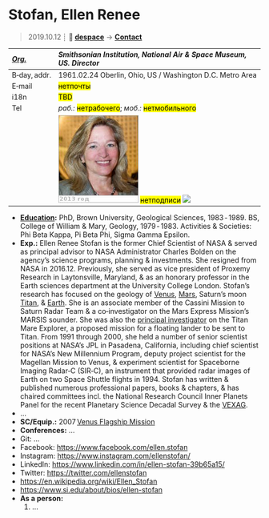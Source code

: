 # Stofan, Ellen Renee
> 2019.10.12 ┊ **🚀 [despace](index.md)** → **[Contact](contact.md)**

|*[Org.](contact.md)*|*Smithsonian Institution, National Air & Space Museum, US. Director*|
|:--|:--|
|B‑day, addr.| 1961.02.24 Oberlin, Ohio, US / Washington D.C. Metro Area |
|E‑mail| <mark>нетпочты</mark> |
|i18n| <mark>TBD</mark> |
|Tel| *раб.:* <mark>нетрабочего</mark>; *моб.:* <mark>нетмобильного</mark> |
|| [![](f/contact/s/stofan_001_photo_thumb.jpg)](f/contact/s/stofan_001_photo.jpg) <mark>нетподписи</mark> [![](f/contact//_001_sign_thumb.jpg)](f/contact//_001_sign.png) |

   - **[Education](edu.md):** PhD, Brown University, Geological Sciences, 1983 ‑ 1989. BS, College of William & Mary, Geology, 1979 ‑ 1983. Activities & Societies: Phi Beta Kappa, Pi Beta Phi, Sigma Gamma Epsilon.
   - **Exp.:** Ellen Renee Stofan is the former Chief Scientist of NASA & served as principal advisor to NASA Administrator Charles Bolden on the agency’s science programs, planning & investments. She resigned from NASA in 2016.12. Previously, she served as vice president of Proxemy Research in Laytonsville, Maryland, & as an honorary professor in the Earth sciences department at the University College London. Stofan’s research has focused on the geology of [Venus](venus.md), [Mars](mars.md), Saturn’s moon [Titan](titan.md), & [Earth](earth.md). She is an associate member of the Cassini Mission to Saturn Radar Team & a co‑investigator on the Mars Express Mission’s MARSIS sounder. She was also the [principal investigator](principal_investigator.md) on the Titan Mare Explorer, a proposed mission for a floating lander to be sent to Titan. From 1991 through 2000, she held a number of senior scientist positions at NASA’s JPL in Pasadena, California, including chief scientist for NASA’s New Millennium Program, deputy project scientist for the Magellan Mission to Venus, & experiment scientist for Spaceborne Imaging Radar‑C (SIR‑C), an instrument that provided radar images of Earth on two Space Shuttle flights in 1994. Stofan has written & published numerous professional papers, books & chapters, & has chaired committees incl. the National Research Council Inner Planets Panel for the recent Planetary Science Decadal Survey & the [VEXAG](vexag.md).
   - …
   - **SC/Equip.:** 2007 [Venus Flagship Mission](venus_flagship_mission.md)
   - **Conferences:** …
   - Git: …
   - Facebook: <https://www.facebook.com/ellen.stofan>
   - Instagram: <https://www.instagram.com/ellenstofan/>
   - LinkedIn: <https://www.linkedin.com/in/ellen-stofan-39b65a15/>
   - Twitter: <https://twitter.com/ellenstofan>
   - <https://en.wikipedia.org/wiki/Ellen_Stofan>
   - <https://www.si.edu/about/bios/ellen-stofan>
   - **As a person:**
      1. …
